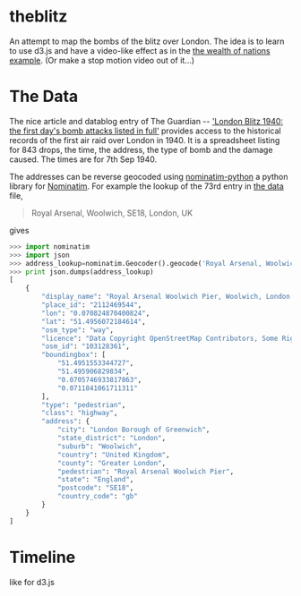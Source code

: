 theblitz
========

An attempt to map the bombs of the blitz over London.
The idea is to learn to use d3.js and have a video-like effect as in
the [the wealth of nations example](http://bost.ocks.org/mike/nations/).
(Or make a stop motion video out of it...)

The Data
========
The nice article and datablog entry of The Guardian --
['London Blitz 1940: the first day's bomb attacks listed in full'][the first day of the London Blitz]
provides access to the historical records of the first air raid over London in 1940.
It is a spreadsheet listing for 843 drops, the time, the address, the type of
bomb and the damage caused.
The times are for 7th Sep 1940.

The addresses can be reverse geocoded using [nominatim-python][] a python
library for [Nominatim][].
For example the lookup of the 73rd entry in [the data][] file, 

> Royal Arsenal, Woolwich, SE18, London, UK

gives

```python
>>> import nominatim
>>> import json
>>> address_lookup=nominatim.Geocoder().geocode('Royal Arsenal, Woolwich, SE18, London, UK')
>>> print json.dumps(address_lookup)
[
    {
        "display_name": "Royal Arsenal Woolwich Pier, Woolwich, London Borough of Greenwich, Greater London, London, England, SE18, United Kingdom", 
        "place_id": "2112469544", 
        "lon": "0.070824870400824", 
        "lat": "51.4956072184614", 
        "osm_type": "way", 
        "licence": "Data Copyright OpenStreetMap Contributors, Some Rights Reserved. CC-BY-SA 2.0.", 
        "osm_id": "103128361", 
        "boundingbox": [
            "51.4951553344727", 
            "51.495906829834", 
            "0.0705746933817863", 
            "0.0711841061711311"
        ], 
        "type": "pedestrian", 
        "class": "highway", 
        "address": {
            "city": "London Borough of Greenwich", 
            "state_district": "London", 
            "suburb": "Woolwich", 
            "country": "United Kingdom", 
            "county": "Greater London", 
            "pedestrian": "Royal Arsenal Woolwich Pier", 
            "state": "England", 
            "postcode": "SE18", 
            "country_code": "gb"
        }
    }
]
```

Timeline
========
like for d3.js

[the first day of the London Blitz]:
http://www.guardian.co.uk/news/datablog/2010/sep/06/london-blitz-bomb-map-september-7-1940
"The first day of the London Blitz"

[nominatim]: http://wiki.openstreetmap.org/wiki/Nominatim
"nominatim reverse geocoding"

[nominatim-python]:
https://github.com/agabel/python-nominatim
"nominatim "

[the data]:
<https://docs.google.com/spreadsheet/ccc?key=0AonYZs4MzlZbdGZyNDJtd0d0ZFhvRTBxOFAyMkRFeUE&hl=en#gid=0>
"the spreadsheet for the bombs of first day of London Blitz"
